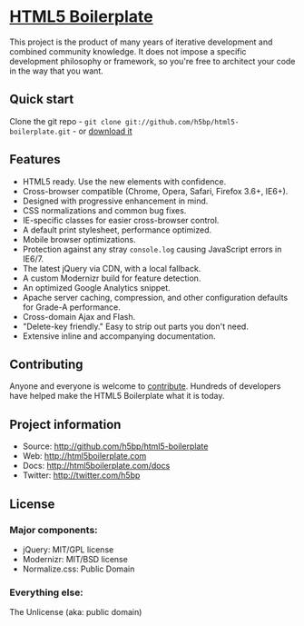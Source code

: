 # [HTML5 Boilerplate](http://html5boilerplate.com)

This project is the product of many years of iterative development and combined community knowledge. It does not impose a specific development philosophy or framework, so you're free to architect your code in the way that you want.


## Quick start

Clone the git repo - `git clone git://github.com/h5bp/html5-boilerplate.git` - or [download it](https://github.com/h5bp/html5-boilerplate/zipball/master)


## Features

* HTML5 ready. Use the new elements with confidence.
* Cross-browser compatible (Chrome, Opera, Safari, Firefox 3.6+, IE6+).
* Designed with progressive enhancement in mind.
* CSS normalizations and common bug fixes.
* IE-specific classes for easier cross-browser control.
* A default print stylesheet, performance optimized.
* Mobile browser optimizations.
* Protection against any stray `console.log` causing JavaScript errors in IE6/7.
* The latest jQuery via CDN, with a local fallback.
* A custom Modernizr build for feature detection.
* An optimized Google Analytics snippet.
* Apache server caching, compression, and other configuration defaults for Grade-A performance.
* Cross-domain Ajax and Flash.
* "Delete-key friendly." Easy to strip out parts you don't need.
* Extensive inline and accompanying documentation.


## Contributing

Anyone and everyone is welcome to [contribute](https://github.com/h5bp/html5-boilerplate/wiki/contribute). Hundreds of developers have helped make the HTML5 Boilerplate what it is today.


## Project information

* Source: http://github.com/h5bp/html5-boilerplate
* Web: http://html5boilerplate.com
* Docs: http://html5boilerplate.com/docs
* Twitter: http://twitter.com/h5bp


## License

### Major components:

* jQuery: MIT/GPL license
* Modernizr: MIT/BSD license
* Normalize.css: Public Domain

### Everything else:

The Unlicense (aka: public domain)
